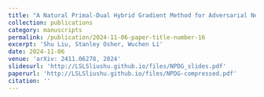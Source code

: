 ```yaml
---
title: "A Natural Primal-Dual Hybrid Gradient Method for Adversarial Neural Network Training on Solving Partial Differential Equations"
collection: publications
category: manuscripts
permalink: /publication/2024-11-06-paper-title-number-16
excerpt: 'Shu Liu, Stanley Osher, Wuchen Li'
date: 2024-11-06
venue: 'arXiv: 2411.06278, 2024'
slidesurl: 'http://LSLSliushu.github.io/files/NPDG_slides.pdf'
paperurl: 'http://LSLSliushu.github.io/files/NPDG-compressed.pdf'
citation: ''
---
```

